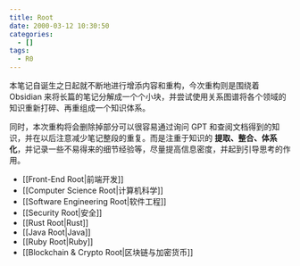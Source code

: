 ```yaml
---
title: Root
date: 2000-03-12 10:30:50
categories:
  - []
tags:
  - R0
---
```

本笔记自诞生之日起就不断地进行增添内容和重构，今次重构则是围绕着 Obsidian 来将长篇的笔记分解成一个个小块，并尝试使用关系图谱将各个领域的知识重新打碎、再重组成一个知识体系。

同时，本次重构将会删除掉部分可以很容易通过询问 GPT 和查阅文档得到的知识，并在以后注意减少笔记整段的重复。而是注重于知识的 **提取、整合、体系化**，并记录一些不易得来的细节经验等，尽量提高信息密度，并起到引导思考的作用。

- [[Front-End Root|前端开发]]
- [[Computer Science Root|计算机科学]]
- [[Software Engineering Root|软件工程]]
- [[Security Root|安全]]
- [[Rust Root|Rust]]
- [[Java Root|Java]]
- [[Ruby Root|Ruby]]
- [[Blockchain & Crypto Root|区块链与加密货币]]
